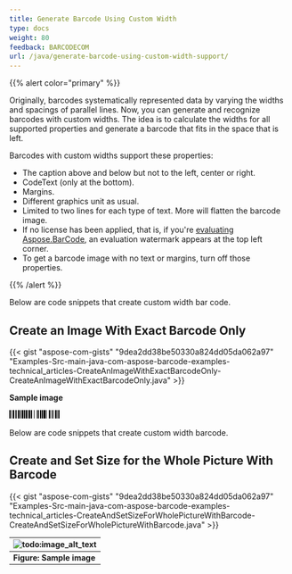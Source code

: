 ```yaml
---
title: Generate Barcode Using Custom Width
type: docs
weight: 80
feedback: BARCODECOM
url: /java/generate-barcode-using-custom-width-support/
---
```


{{% alert color="primary" %}} 

Originally, barcodes systematically represented data by varying the widths and spacings of parallel lines. Now, you can generate and recognize barcodes with custom widths. The idea is to calculate the widths for all supported properties and generate a barcode that fits in the space that is left.

Barcodes with custom widths support these properties:

- The caption above and below but not to the left, center or right.
- CodeText (only at the bottom).
- Margins.
- Different graphics unit as usual.
- Limited to two lines for each type of text. More will flatten the barcode image.
- If no license has been applied, that is, if you're [evaluating Aspose.BarCode](/barcode/java/licensing/#licensing-limitations), an evaluation watermark appears at the top left corner.
- To get a barcode image with no text or margins, turn off those properties.

{{% /alert %}} 


Below are code snippets that create custom width bar code.
## **Create an Image With Exact Barcode Only**

{{< gist "aspose-com-gists" "9dea2dd38be50330a824dd05da062a97" "Examples-Src-main-java-com-aspose-barcode-examples-technical_articles-CreateAnImageWithExactBarcodeOnly-CreateAnImageWithExactBarcodeOnly.java" >}}

**Sample image** 

![todo:image_alt_text](generate-barcode-using-custom-width-support_1.png)

Below are code snippets that create custom width barcode.
## **Create and Set Size for the Whole Picture With Barcode**

{{< gist "aspose-com-gists" "9dea2dd38be50330a824dd05da062a97" "Examples-Src-main-java-com-aspose-barcode-examples-technical_articles-CreateAndSetSizeForWholePictureWithBarcode-CreateAndSetSizeForWholePictureWithBarcode.java" >}}

|![todo:image_alt_text](http://i.imgur.com/0l1F7rQ.png)|
| :- |
|**Figure: Sample image**|

